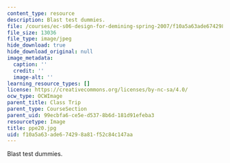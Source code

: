 ```yaml
---
content_type: resource
description: Blast test dummies.
file: /courses/ec-s06-design-for-demining-spring-2007/f10a5a63ade674298a81f52c84c147aa_ppe20.jpg
file_size: 13036
file_type: image/jpeg
hide_download: true
hide_download_original: null
image_metadata:
  caption: ''
  credit: ''
  image-alt: ''
learning_resource_types: []
license: https://creativecommons.org/licenses/by-nc-sa/4.0/
ocw_type: OCWImage
parent_title: Class Trip
parent_type: CourseSection
parent_uid: 99ecbfa6-ce5e-d537-8b6d-181d91efeba3
resourcetype: Image
title: ppe20.jpg
uid: f10a5a63-ade6-7429-8a81-f52c84c147aa
---
```

Blast test dummies.